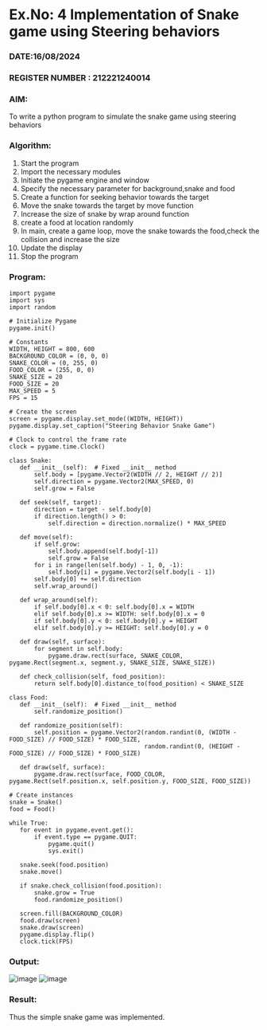 # Ex.No: 4  Implementation of Snake game using Steering behaviors
### DATE:16/08/2024                                                                            
### REGISTER NUMBER : 212221240014
### AIM: 
To write a python program to simulate the snake game using steering behaviors
### Algorithm:
1. Start the program
2. Import the necessary modules
3. Initiate the pygame engine and window
4. Specify the necessary parameter for background,snake and food
5. Create a function for seeking behavior towards the target
6.  Move the snake towards the target by move function
7.  Increase the size of snake by wrap around function
8.  create a food at location randomly
9.  In main, create a game loop, move the snake towards the food,check the collision and increase the size
10.  Update the display
11.  Stop the program
 ### Program:
```
import pygame
import sys
import random

# Initialize Pygame
pygame.init()

# Constants
WIDTH, HEIGHT = 800, 600
BACKGROUND_COLOR = (0, 0, 0)
SNAKE_COLOR = (0, 255, 0)
FOOD_COLOR = (255, 0, 0)
SNAKE_SIZE = 20
FOOD_SIZE = 20
MAX_SPEED = 5
FPS = 15

# Create the screen
screen = pygame.display.set_mode((WIDTH, HEIGHT))
pygame.display.set_caption("Steering Behavior Snake Game")

# Clock to control the frame rate
clock = pygame.time.Clock()

class Snake:
   def __init__(self):  # Fixed __init__ method
       self.body = [pygame.Vector2(WIDTH // 2, HEIGHT // 2)]
       self.direction = pygame.Vector2(MAX_SPEED, 0)
       self.grow = False

   def seek(self, target):
       direction = target - self.body[0]
       if direction.length() > 0:
           self.direction = direction.normalize() * MAX_SPEED

   def move(self):
       if self.grow:
           self.body.append(self.body[-1])
           self.grow = False
       for i in range(len(self.body) - 1, 0, -1):
           self.body[i] = pygame.Vector2(self.body[i - 1])
       self.body[0] += self.direction
       self.wrap_around()

   def wrap_around(self):
       if self.body[0].x < 0: self.body[0].x = WIDTH
       elif self.body[0].x >= WIDTH: self.body[0].x = 0
       if self.body[0].y < 0: self.body[0].y = HEIGHT
       elif self.body[0].y >= HEIGHT: self.body[0].y = 0

   def draw(self, surface):
       for segment in self.body:
           pygame.draw.rect(surface, SNAKE_COLOR, pygame.Rect(segment.x, segment.y, SNAKE_SIZE, SNAKE_SIZE))

   def check_collision(self, food_position):
       return self.body[0].distance_to(food_position) < SNAKE_SIZE

class Food:
   def __init__(self):  # Fixed __init__ method
       self.randomize_position()

   def randomize_position(self):
       self.position = pygame.Vector2(random.randint(0, (WIDTH - FOOD_SIZE) // FOOD_SIZE) * FOOD_SIZE,
                                      random.randint(0, (HEIGHT - FOOD_SIZE) // FOOD_SIZE) * FOOD_SIZE)

   def draw(self, surface):
       pygame.draw.rect(surface, FOOD_COLOR, pygame.Rect(self.position.x, self.position.y, FOOD_SIZE, FOOD_SIZE))

# Create instances
snake = Snake()
food = Food()

while True:
   for event in pygame.event.get():
       if event.type == pygame.QUIT:
           pygame.quit()
           sys.exit()

   snake.seek(food.position)
   snake.move()

   if snake.check_collision(food.position):
       snake.grow = True
       food.randomize_position()

   screen.fill(BACKGROUND_COLOR)
   food.draw(screen)
   snake.draw(screen)
   pygame.display.flip()
   clock.tick(FPS)
```










### Output:
![image](https://github.com/user-attachments/assets/61ed01e8-1356-41f1-89e4-15f497eb7897)
![image](https://github.com/user-attachments/assets/770f979e-0446-4969-a44f-1b7727fc11ce)





### Result:
Thus the simple snake game was implemented.
